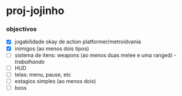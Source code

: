 # proj-jojinho

### objectivos

- [x] jogabilidade okay de action platformer/metroidvania
- [x] inimigos (ao menos dois tipos)
- [ ] sistema de itens: weapons (ao menos duas melee e uma ranged) _- trabalhando_
- [ ] HUD
- [ ] telas: menu, pause, etc
- [ ] estagios simples (ao menos dois)
- [ ] boss
